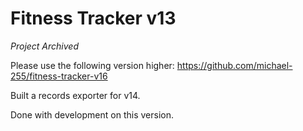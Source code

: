 # Fitness Tracker v13

_Project Archived_

Please use the following version higher: <https://github.com/michael-255/fitness-tracker-v16>

Built a records exporter for v14.

Done with development on this version.
